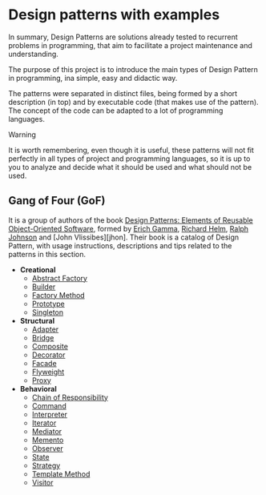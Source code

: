 # Design patterns with examples

In summary, Design Patterns are solutions already tested to recurrent
problems in programming, that aim to facilitate a project maintenance and
understanding.

The purpose of this project is to introduce the main types of Design
Pattern in programming, ina simple, easy and didactic way.

The patterns were separated in distinct files, being formed by a short
description (in top) and by executable code (that makes use of the pattern).
The concept of the code can be adapted to a lot of programming languages.

> [!WARNING]
> It is worth remembering, even though it is useful, these patterns will not
> fit perfectly in all types of project and programming languages, so it is
> up to you to analyze and decide what it should be used and what should not
> be used.

[gof-book]: https://www.amazon.com/Design-Patterns-Elements-Reusable-Object-Oriented/dp/0201633612 "Link to Amazon Store"
[erich]:    https://en.wikipedia.org/wiki/Erich_Gamma "His Wikipedia page"
[richard]:  https://en.wikipedia.org/wiki/Richard_Helm "His Wikipedia page"
[ralph]:    https://en.wikipedia.org/wiki/Ralph_Johnson_(computer_scientist) "His Wikipedia page"
[john]:     https://en.wikipedia.org/wiki/John_Vlissides "His Wikipedia page"

## Gang of Four (GoF)

It is a group of authors of the book
[Design Patterns: Elements of Reusable Object-Oriented Software][gof-book],
formed by [Erich Gamma][erich], [Richard Helm][richard], [Ralph Johnson][ralph]
and [John Vlissibes][jhon]. Their book is a catalog of Design Pattern, with
usage instructions, descriptions and tips related to the patterns in this section.

* **Creational**
	* [Abstract Factory](https://github.com/duckafire/design-patterns-with-examples/blob/main/patterns/creational/abstract-factory.cpp)
	* [Builder](https://github.com/duckafire/design-patterns-with-examples/blob/main/patterns/creational/builder.cpp)
	* [Factory Method](https://github.com/duckafire/design-patterns-with-examples/blob/main/patterns/creational/factory-method.cpp)
	* [Prototype](https://github.com/duckafire/design-patterns-with-examples/blob/main/patterns/creational/prototype.cpp)
	* [Singleton](https://github.com/duckafire/design-patterns-with-examples/blob/main/patterns/creational/singleton.cpp)
* **Structural**
	* [Adapter](https://github.com/duckafire/design-patterns-with-examples/blob/main/patterns/structural/adapter.cpp)
	* [Bridge](https://github.com/duckafire/design-patterns-with-examples/blob/main/patterns/structural/bridge.cpp)
	* [Composite](https://github.com/duckafire/design-patterns-with-examples/blob/main/patterns/structural/composite.cpp)
	* [Decorator](https://github.com/duckafire/design-patterns-with-examples/blob/main/patterns/structural/decorator.cpp)
	* [Facade](https://github.com/duckafire/design-patterns-with-examples/blob/main/patterns/structural/facade.cpp)
	* [Flyweight](https://github.com/duckafire/design-patterns-with-examples/blob/main/patterns/structural/flyweight.cpp)
	* [Proxy](https://github.com/duckafire/design-patterns-with-examples/blob/main/patterns/structural/proxy.cpp)
* **Behavioral**
	* [Chain of Responsibility](https://github.com/duckafire/design-patterns-with-examples/blob/main/patterns/behavioral/chain-of-responsibility.cpp)
	* [Command](https://github.com/duckafire/design-patterns-with-examples/blob/main/patterns/behavioral/command.cpp)
	* [Interpreter](https://github.com/duckafire/design-patterns-with-examples/blob/main/patterns/behavioral/interpreter.cpp)
	* [Iterator](https://github.com/duckafire/design-patterns-with-examples/blob/main/patterns/behavioral/iterator.cpp)
	* [Mediator](https://github.com/duckafire/design-patterns-with-examples/blob/main/patterns/behavioral/mediator.cpp)
	* [Memento](https://github.com/duckafire/design-patterns-with-examples/blob/main/patterns/behavioral/memento.cpp)
	* [Observer](https://github.com/duckafire/design-patterns-with-examples/blob/main/patterns/behavioral/observer.cpp)
	* [State](https://github.com/duckafire/design-patterns-with-examples/blob/main/patterns/behavioral/state.cpp)
	* [Strategy](https://github.com/duckafire/design-patterns-with-examples/blob/main/patterns/behavioral/strategy.cpp)
	* [Template Method](https://github.com/duckafire/design-patterns-with-examples/blob/main/patterns/behavioral/template-method.cpp)
	* [Visitor](https://github.com/duckafire/design-patterns-with-examples/blob/main/patterns/behavioral/visitor.cpp)

